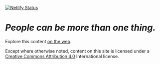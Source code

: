 [![Netlify Status](https://api.netlify.com/api/v1/badges/38898d60-3e03-4cc6-b11b-ead66bd594f4/deploy-status)](https://app.netlify.com/sites/creative-musings/deploys)

# *People can be more than one thing.*

Explore this content [on the web](https://creative-musings.netlify.app).

Except where otherwise noted, content on this site is licensed under a [Creative Commons Attribution 4.0](https://creativecommons.org/licenses/by/4.0/) International license.
